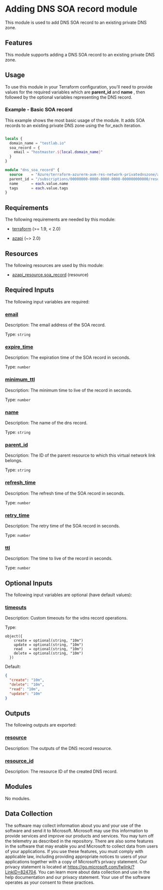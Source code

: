 <!-- BEGIN_TF_DOCS -->
# Adding DNS SOA record module

This module is used to add DNS SOA record to an existing private DNS zone.

## Features

This module supports adding a DNS SOA record to an existing private DNS zone.

## Usage

To use this module in your Terraform configuration, you'll need to provide values for the required variables which are **parent\_id** and **name** , then followed by the optional variables representing the DNS record.

### Example - Basic SOA record

This example shows the most basic usage of the module. It adds SOA records to an existing private DNS zone using the for\_each iteration.

```terraform

locals {
  domain_name = "testlab.io"
  soa_record = {
    email = "hostmaster.${local.domain_name}"
  }
}

module "dns_soa_record" {
  source    = "Azure/terraform-azurerm-avm-res-network-privatednszone/azurerm//modules/private_dns_soa_record"
  parent_id = "/subscriptions/00000000-0000-0000-0000-000000000000/resourceGroups/myResourceGroup/providers/Microsoft.Network/privateDnsZones/mydomain.com"
  name      = each.value.name
  tags      = each.value.tags
}

```

<!-- markdownlint-disable MD033 -->
## Requirements

The following requirements are needed by this module:

- <a name="requirement_terraform"></a> [terraform](#requirement\_terraform) (>= 1.9, < 2.0)

- <a name="requirement_azapi"></a> [azapi](#requirement\_azapi) (~> 2.0)

## Resources

The following resources are used by this module:

- [azapi_resource.soa_record](https://registry.terraform.io/providers/Azure/azapi/latest/docs/resources/resource) (resource)

<!-- markdownlint-disable MD013 -->
## Required Inputs

The following input variables are required:

### <a name="input_email"></a> [email](#input\_email)

Description: The email address of the SOA record.

Type: `string`

### <a name="input_expire_time"></a> [expire\_time](#input\_expire\_time)

Description: The expiration time of the SOA record in seconds.

Type: `number`

### <a name="input_minimum_ttl"></a> [minimum\_ttl](#input\_minimum\_ttl)

Description: The minimum time to live of the record in seconds.

Type: `number`

### <a name="input_name"></a> [name](#input\_name)

Description: The name of the dns record.

Type: `string`

### <a name="input_parent_id"></a> [parent\_id](#input\_parent\_id)

Description: The ID of the parent resource to which this virtual network link belongs.

Type: `string`

### <a name="input_refresh_time"></a> [refresh\_time](#input\_refresh\_time)

Description: The refresh time of the SOA record in seconds.

Type: `number`

### <a name="input_retry_time"></a> [retry\_time](#input\_retry\_time)

Description: The retry time of the SOA record in seconds.

Type: `number`

### <a name="input_ttl"></a> [ttl](#input\_ttl)

Description: The time to live of the record in seconds.

Type: `number`

## Optional Inputs

The following input variables are optional (have default values):

### <a name="input_timeouts"></a> [timeouts](#input\_timeouts)

Description: Custom timeouts for the vdns record operations.

Type:

```hcl
object({
    create = optional(string, "10m")
    update = optional(string, "10m")
    read   = optional(string, "10m")
    delete = optional(string, "10m")
  })
```

Default:

```json
{
  "create": "10m",
  "delete": "10m",
  "read": "10m",
  "update": "10m"
}
```

## Outputs

The following outputs are exported:

### <a name="output_resource"></a> [resource](#output\_resource)

Description: The outputs of the DNS record resource.

### <a name="output_resource_id"></a> [resource\_id](#output\_resource\_id)

Description: The resource ID of the created DNS record.

## Modules

No modules.

<!-- markdownlint-disable-next-line MD041 -->
## Data Collection

The software may collect information about you and your use of the software and send it to Microsoft. Microsoft may use this information to provide services and improve our products and services. You may turn off the telemetry as described in the repository. There are also some features in the software that may enable you and Microsoft to collect data from users of your applications. If you use these features, you must comply with applicable law, including providing appropriate notices to users of your applications together with a copy of Microsoft’s privacy statement. Our privacy statement is located at <https://go.microsoft.com/fwlink/?LinkID=824704>. You can learn more about data collection and use in the help documentation and our privacy statement. Your use of the software operates as your consent to these practices.
<!-- END_TF_DOCS -->